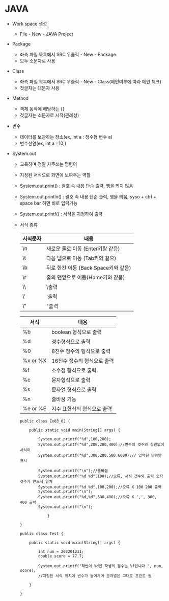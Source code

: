 # JAVA

- Work space 생성
  - File - New - JAVA Project
  
- Package
  - 좌측 파일 목록에서 SRC 우클릭 - New - Package
  - 모두 소문자로 사용
  
- Class
  - 좌측 파일 목록에서 SRC 우클릭 - New - Class(메인여부에 따라 메인 체크)
  - 첫글자는 대문자 사용
  
- Method
  - 객체 동작에 해당하는 {}
  - 첫글자는 소문자로 시작(관례상)
  
- 변수

  * 데이터를 보관하는 장소(ex, int a : 정수형 변수 a)
  * 변수선언(ex, int a =10;)

- System.out

  - 교육하며 정말 자주쓰는 명령어

  - 지정된 서식으로 화면에 보여주는 역할

  - System.out.print() : 괄호 속 내용 단순 출력, 행을 띄지 않음

  - System.out.println() : 괄호 속 내용 단순 출력, 행을 띄움, syso + ctrl + space bar 하면 바로 입력가능

  - System.out.printf() : 서식을 지정하여 출력

  - 서식 종류

    | 서식문자 | 내용                                 |
    | -------- | ------------------------------------ |
    | \n       | 새로운 줄로 이동 (Enter키랑 같음)    |
    | \t       | 다음 텝으로 이동 (Tab키와 같으)      |
    | \b       | 뒤로 한칸 이동 (Back Space키와 같음) |
    | \r       | 줄의 맨앞으로 이동(Home키와 같음)    |
    | \\\      | \출력                                |
    | \\\'     | '출력                                |
    | \\"      | "출력                                |

    

    | 서식      | 내용                        |
    | --------- | --------------------------- |
    | %b        | boolean 형식으로 출력       |
    | %d        | 정수형식으로 출력           |
    | %0        | 8진수 정수의 형식으로 출력  |
    | %x  or %X | 16진수 정수의 형식으로 출력 |
    | %f        | 소수점 형식으로 출력        |
    | %c        | 문자형식으로 출력           |
    | %s        | 문자열 형식으로 출력        |
    | %n        | 줄바꿈 기능                 |
    | %e or %E  | 지수 표현식의 형식으로 출력 |

    ``` 
    public class Ex03_02 {
    
    	public static void main(String[] args) {
    				
    		System.out.printf("%d",100,200);
    		System.out.printf("%d",200,200,400);//변수의 갯수와 상관없이 서식이
    		System.out.printf("%d",300,200,500,6000);// 입력된 만큼만 표시
    		
    		System.out.printf("\n");//줄바꿈
    		System.out.printf("%d %d",100);//오류, 서식 갯수와 출력 숫자 갯수가 반드시 일치 
    		System.out.printf("%d %d",100,200);//오류 X 100 200 출력
    		System.out.printf("\n");
    		System.out.printf("%d,%d",300,400);//오류 X ',', 300, 400 출력
    		System.out.printf("\n");
    		
    			}
    
    }
    ```

    ```
    public class Test {
    
    	public static void main(String[] args) {
    		
            int num = 202201231;
            double score = 77.7;
            
            System.out.printf("학번이 %d인 학생의 점수는 %f입니다.", num, score);
            //지정된 서식 위치에 변수가 들어가며 문자열은 그대로 프린트 됨
    
    	}
    
    }
    ```

